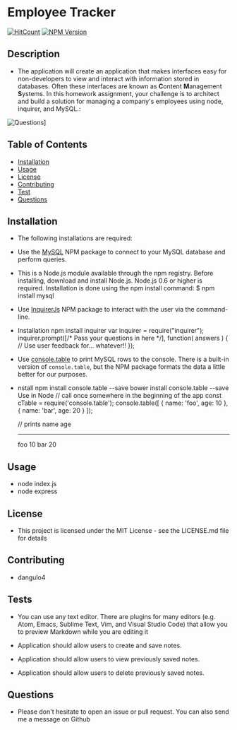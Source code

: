 # Employee Tracker

[![HitCount](http://hits.dwyl.com/{username}/{project}.svg)](http://hits.dwyl.com/{username}/{project})
[![NPM Version](https://img.shields.io/npm/v/npm.svg?style=flat)]()

## Description

- The application will create an application that makes interfaces easy for non-developers to view and interact with information stored in databases. Often these interfaces are known as **C**ontent **M**anagement **S**ystems. In this homework assignment, your challenge is to architect and build a solution for managing a company's employees using node, inquirer, and MySQL.:

![Questions](/Develop/image/myteam.gif)]

## Table of Contents

- [Installation](#Installation)
- [Usage](#Usage)
- [License](#License)
- [Contributing](#Contributing)
- [Test](#Test)
- [Questions](#Questions)

## Installation

- The following installations are required:
- Use the [MySQL](https://www.npmjs.com/package/mysql) NPM package to connect to your MySQL database and perform queries.

- This is a Node.js module available through the npm registry.
  Before installing, download and install Node.js. Node.js 0.6 or higher is required.
  Installation is done using the npm install command:
  \$ npm install mysql

- Use [InquirerJs](https://www.npmjs.com/package/inquirer/v/0.2.3) NPM package to interact with the user via the command-line.

- Installation
  npm install inquirer
  var inquirer = require("inquirer");
  inquirer.prompt([/* Pass your questions in here */], function( answers ) {
  // Use user feedback for... whatever!!
  });

- Use [console.table](https://www.npmjs.com/package/console.table) to print MySQL rows to the console. There is a built-in version of `console.table`, but the NPM package formats the data a little better for our purposes.

- nstall
  npm install console.table --save
  bower install console.table --save
  Use in Node
  // call once somewhere in the beginning of the app
  const cTable = require('console.table');
  console.table([
  {
  name: 'foo',
  age: 10
  }, {
  name: 'bar',
  age: 20
  }
  ]);

  // prints
  name age

  ***

  foo 10
  bar 20

## Usage

- node index.js
- node express

## License

- This project is licensed under the MIT License - see the LICENSE.md file for details

## Contributing

- dangulo4

## Tests

- You can use any text editor. There are plugins for many editors (e.g. Atom, Emacs, Sublime Text, Vim, and Visual Studio Code) that allow you to preview Markdown while you are editing it

- Application should allow users to create and save notes.

- Application should allow users to view previously saved notes.

- Application should allow users to delete previously saved notes.

## Questions

- Please don't hesitate to open an issue or pull request. You can also send me a message on Github
